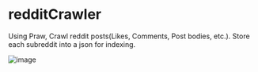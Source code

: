 # redditCrawler

Using Praw, Crawl reddit posts(Likes, Comments, Post bodies, etc.). Store each subreddit into a json for indexing.

![image](https://github.com/user-attachments/assets/180c897e-0145-4d2f-a2a3-6f0042f8b8cf)
